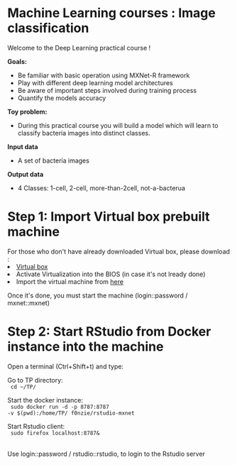 # Machine Learning courses : Image classification

Welcome to the Deep Learning practical course !

<b>Goals:</b><br>
- Be familiar with basic operation using MXNet-R framework
- Play with different deep learning model architectures
- Be aware of important steps involved during training process
- Quantify the models accuracy

<b> Toy problem: </b>
- During this practical course you will build a model which will learn to classify bacteria images into distinct classes.

<b> Input data </b>
- A set of bacteria images

<b> Output data </b>
- 4 Classes: 1-cell, 2-cell, more-than-2cell, not-a-bacterua

<h1> Step 1: Import Virtual box prebuilt machine </h1>
For those who don't have already downloaded Virtual box, please download :<br>
<li> <a href="https://www.virtualbox.org/"> Virtual box </a></li>
<li> Activate Virtualization into the BIOS (in case it's not lready done)</li>
<li> Import the virtual machine from <a href="_blank">here</a> </li>

Once it's done, you must start the machine (login::password / mxnet::mxnet)

<h1> Step 2: Start RStudio from Docker instance into the machine </h1>

Open a terminal (Ctrl+Shift+t) and type: <br>

Go to TP directory: <br>
<code> cd ~/TP/ </code><br>

Start the docker instance:<br>
<code> sudo docker run -d -p 8787:8787 -v $(pwd):/home/TP/ f0nzie/rstudio-mxnet </code><br>

Start Rstudio client:<br>
<code> sudo firefox localhost:8787& </code><br>

Use login::password / rstudio::rstudio, to login to the Rstudio server <br>

